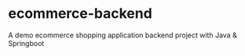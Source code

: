 # ecommerce-backend
A demo ecommerce shopping application backend project with Java &amp; Springboot
